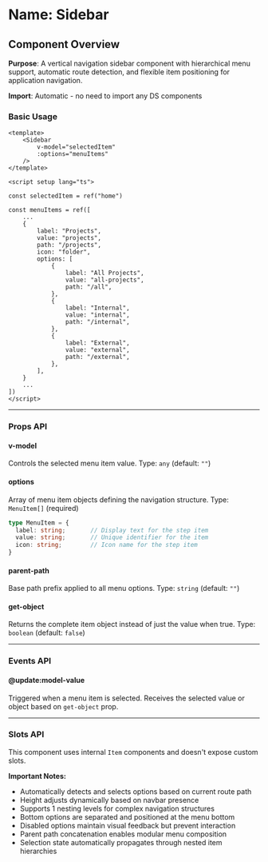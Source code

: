 # Name: Sidebar
## Component Overview

**Purpose**: A vertical navigation sidebar component with hierarchical menu support, automatic route detection, and flexible item positioning for application navigation.

**Import**: Automatic - no need to import any DS components

### Basic Usage

```vue
<template>
    <Sidebar 
        v-model="selectedItem"
        :options="menuItems"
    />
</template>

<script setup lang="ts">

const selectedItem = ref("home")

const menuItems = ref([
    ...
    {
        label: "Projects",
        value: "projects",
        path: "/projects",
        icon: "folder",
        options: [
            {
                label: "All Projects",
                value: "all-projects",
                path: "/all",
            },
            {
                label: "Internal",
                value: "internal",
                path: "/internal",
            },
            {
                label: "External",
                value: "external",
                path: "/external",
            },
        ],
    }
    ...
])
</script>
```

---

### Props API

#### v-model
Controls the selected menu item value. Type: `any` (default: `""`)

#### options
Array of menu item objects defining the navigation structure. Type: `MenuItem[]` (required)

```typescript
type MenuItem = {
  label: string;       // Display text for the step item
  value: string;       // Unique identifier for the item
  icon: string;        // Icon name for the step item
}
```

#### parent-path
Base path prefix applied to all menu options. Type: `string` (default: `""`)

#### get-object
Returns the complete item object instead of just the value when true. Type: `boolean` (default: `false`)

---

### Events API

#### @update:model-value
Triggered when a menu item is selected. Receives the selected value or object based on `get-object` prop.

---

### Slots API

This component uses internal `Item` components and doesn't expose custom slots.

**Important Notes:**
- Automatically detects and selects options based on current route path
- Height adjusts dynamically based on navbar presence
- Supports 1 nesting levels for complex navigation structures
- Bottom options are separated and positioned at the menu bottom
- Disabled options maintain visual feedback but prevent interaction
- Parent path concatenation enables modular menu composition
- Selection state automatically propagates through nested item hierarchies